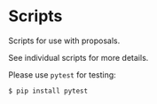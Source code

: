 # Scripts

<!--
Part of the Carbon Language project, under the Apache License v2.0 with LLVM
Exceptions. See /LICENSE for license information.
SPDX-License-Identifier: Apache-2.0 WITH LLVM-exception
-->

Scripts for use with proposals.

See individual scripts for more details.

Please use `pytest` for testing:

```
$ pip install pytest
```
